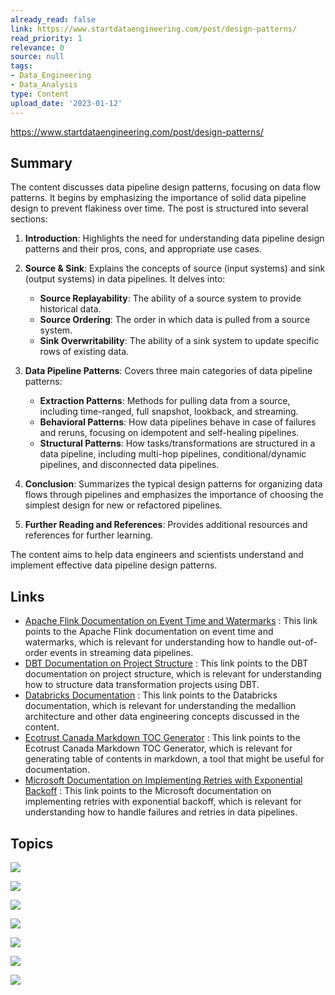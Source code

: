 ```yaml
---
already_read: false
link: https://www.startdataengineering.com/post/design-patterns/
read_priority: 1
relevance: 0
source: null
tags:
- Data_Engineering
- Data_Analysis
type: Content
upload_date: '2023-01-12'
---
```


https://www.startdataengineering.com/post/design-patterns/
## Summary

The content discusses data pipeline design patterns, focusing on data flow patterns. It begins by emphasizing the importance of solid data pipeline design to prevent flakiness over time. The post is structured into several sections:

1. **Introduction**: Highlights the need for understanding data pipeline design patterns and their pros, cons, and appropriate use cases.

2. **Source & Sink**: Explains the concepts of source (input systems) and sink (output systems) in data pipelines. It delves into:
   - **Source Replayability**: The ability of a source system to provide historical data.
   - **Source Ordering**: The order in which data is pulled from a source system.
   - **Sink Overwritability**: The ability of a sink system to update specific rows of existing data.

3. **Data Pipeline Patterns**: Covers three main categories of data pipeline patterns:
   - **Extraction Patterns**: Methods for pulling data from a source, including time-ranged, full snapshot, lookback, and streaming.
   - **Behavioral Patterns**: How data pipelines behave in case of failures and reruns, focusing on idempotent and self-healing pipelines.
   - **Structural Patterns**: How tasks/transformations are structured in a data pipeline, including multi-hop pipelines, conditional/dynamic pipelines, and disconnected data pipelines.

4. **Conclusion**: Summarizes the typical design patterns for organizing data flows through pipelines and emphasizes the importance of choosing the simplest design for new or refactored pipelines.

5. **Further Reading and References**: Provides additional resources and references for further learning.

The content aims to help data engineers and scientists understand and implement effective data pipeline design patterns.
## Links

- [Apache Flink Documentation on Event Time and Watermarks](https://nightlies.apache.org/flink/flink-docs-master/docs/concepts/time/#event-time-and-watermarks) : This link points to the Apache Flink documentation on event time and watermarks, which is relevant for understanding how to handle out-of-order events in streaming data pipelines.
- [DBT Documentation on Project Structure](https://docs.getdbt.com/docs/build/projects) : This link points to the DBT documentation on project structure, which is relevant for understanding how to structure data transformation projects using DBT.
- [Databricks Documentation](https://docs.databricks.com/) : This link points to the Databricks documentation, which is relevant for understanding the medallion architecture and other data engineering concepts discussed in the content.
- [Ecotrust Canada Markdown TOC Generator](http://ecotrust-canada.github.io/markdown-toc/) : This link points to the Ecotrust Canada Markdown TOC Generator, which is relevant for generating table of contents in markdown, a tool that might be useful for documentation.
- [Microsoft Documentation on Implementing Retries with Exponential Backoff](https://learn.microsoft.com/en-us/dotnet/architecture/microservices/implement-resilient-applications/implement-retries-exponential-backoff) : This link points to the Microsoft documentation on implementing retries with exponential backoff, which is relevant for understanding how to handle failures and retries in data pipelines.

## Topics

![](topics/Concept/Data%20Pipeline%20Design%20Patterns)

![](topics/Concept/Source%20Replayability)

![](topics/Concept/Source%20Ordering)

![](topics/Concept/Sink%20Overwritability)

![](topics/Concept/Extraction%20Patterns)

![](topics/Concept/Behavioral%20Patterns)

![](topics/Concept/Structural%20Patterns)